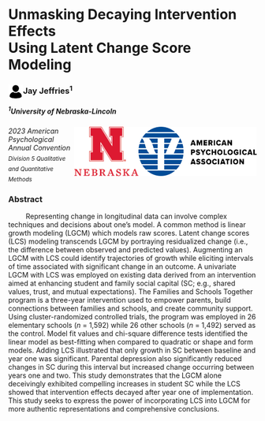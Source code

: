 # Unmasking Decaying Intervention Effects <br> Using Latent Change Score Modeling 

### <img align="left" width="30" height="30" src="https://github.com/jjeffries13/APA_2023/blob/main/Images/4851855-200.png"> Jay Jeffries<sup>1</sup>
<h5><sup>1</sup>University of Nebraska-Lincoln </h5> <img align="right" width="240" height="100" src="https://github.com/jjeffries13/APA_2023/blob/main/Images/APA-Logo-2019-Stacked-RGB.png"> <img align="right" width="130" height="100" src="https://github.com/jjeffries13/APA_2023/blob/main/Images/R-Nebraska_N-NEB-center-CMYK.jpg"> 

*2023 American Psychological Annual Convention* <br>
<sub> *Division 5 Qualitative and Quantitative Methods* </sub> 

### Abstract
&nbsp;&nbsp;&nbsp;&nbsp;&nbsp;&nbsp;&nbsp;&nbsp; Representing change in longitudinal data can involve complex techniques and decisions about one’s model. A common method is linear growth modeling (LGCM) which models raw scores. Latent change scores (LCS) modeling transcends LGCM by portraying residualized change (i.e., the difference between observed and predicted values). Augmenting an LGCM with LCS could identify trajectories of growth while eliciting intervals of time associated with significant change in an outcome. A univariate LGCM with LCS was employed on existing data derived from an intervention aimed at enhancing student and family social capital (SC; e.g., shared values, trust, and mutual expectations). The Families and Schools Together program is a three-year intervention used to empower parents, build connections between families and schools, and create community support. Using cluster-randomized controlled trials, the program was employed in 26 elementary schools (*n* = 1,592) while 26 other schools (*n* = 1,492) served as the control. Model fit values and chi-square difference tests identified the linear model as best-fitting when compared to quadratic or shape and form models. Adding LCS illustrated that only growth in SC between baseline and year one was significant. Parental depression also significantly reduced changes in SC during this interval but increased change occurring between years one and two. This study demonstrates that the LGCM alone deceivingly exhibited compelling increases in student SC while the LCS showed that intervention effects decayed after year one of implementation. This study seeks to express the power of incorporating LCS into LGCM for more authentic representations and comprehensive conclusions.
